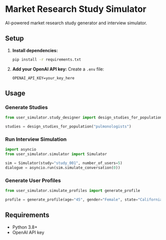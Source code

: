 # Market Research Study Simulator

AI-powered market research study generator and interview simulator.

## Setup

1. **Install dependencies:**
   ```bash
   pip install -r requirements.txt
   ```

2. **Add your OpenAI API key:**
   Create a `.env` file:
   ```
   OPENAI_API_KEY=your_key_here
   ```

## Usage

### Generate Studies
```python
from user_simulator.study_designer import design_studies_for_population

studies = design_studies_for_population("pulmonologists")
```

### Run Interview Simulation
```python
import asyncio
from user_simulator.simulator import Simulator

sim = Simulator(study="study_001", number_of_users=5)
dialogue = asyncio.run(sim.simulate_conversation(0))
```

### Generate User Profiles
```python
from user_simulator.simulate_profiles import generate_profile

profile = generate_profile(age="45", gender="Female", state="California")
```

## Requirements
- Python 3.8+
- OpenAI API key